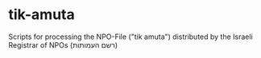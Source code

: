 # tik-amuta
Scripts for processing the NPO-File ("tik amuta") distributed by the Israeli Registrar of NPOs (רשם העמותות)
